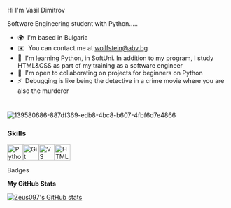 Hi I'm Vasil Dimitrov

Software Engineering student with Python.....
* 🌍  I'm based in Bulgaria
* ✉️  You can contact me at [wollfstein@abv.bg](mailto:wollfstein@abv.bg)
* 🧠  I'm learning Python, in SoftUni. In addition to my program, I study HTML&CSS as part of my training as a software engineer
* 🤝  I'm open to collaborating on projects for beginners on Python
* ⚡  Debugging is like being the detective in a crime movie where you are also the murderer

# 

![139580686-887df369-edb8-4bc8-b607-4fbf6d7e4866](https://github.com/user-attachments/assets/dea05729-95e9-4c1e-ac9f-0cf62fdbf4a9)


### Skills  

<p align="left"> <a href="https://www.python.org/" target="_blank" rel="noreferrer"><img src="https://raw.githubusercontent.com/danielcranney/readme-generator/main/public/icons/skills/python-colored.svg" width="36" height="36" alt="Python" /></a><a href="https://git-scm.com/" target="_blank" rel="noreferrer"><img src="https://raw.githubusercontent.com/danielcranney/readme-generator/main/public/icons/skills/git-colored.svg" width="36" height="36" alt="Git" /></a><a href="https://code.visualstudio.com/" target="_blank" rel="noreferrer"><img src="https://raw.githubusercontent.com/danielcranney/readme-generator/main/public/icons/skills/visualstudiocode.svg" width="36" height="36" alt="VS Code" /></a><a href="https://developer.mozilla.org/en-US/docs/Glossary/HTML5" target="_blank" rel="noreferrer"><img src="https://raw.githubusercontent.com/danielcranney/readme-generator/main/public/icons/skills/html5-colored.svg" width="36" height="36" alt="HTML5" /></a> </p>


 Badges

<b>My GitHub Stats</b>

<a href="http://www.github.com/Zeus097"><img src="https://github-readme-stats.vercel.app/api?username=Zeus097&show_icons=true&hide=&title_color=3382ed&text_color=10b981&icon_color=facc15&bg_color=1c1917&hide_border=true&show_icons=true" alt="Zeus097's GitHub stats" /></a>



